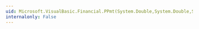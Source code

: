 ```yaml
---
uid: Microsoft.VisualBasic.Financial.PPmt(System.Double,System.Double,System.Double,System.Double,System.Double,Microsoft.VisualBasic.DueDate)
internalonly: False
---
```

